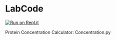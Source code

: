 # LabCode
[![Run on Repl.it](https://repl.it/badge/github/alwin1031/LabCode)](https://repl.it/github/alwin1031/LabCode)

Protein Concentration Calculator:
  Concentration.py
